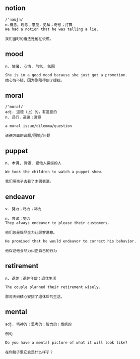 ## notion
```
/'nəʊʃn/
n.概念，观念；意见，见解；奇想；打算
We had a notion that he was telling a lie.

我们当时的看法是他在说谎。
```

## mood
```
n. 情绪, 心情, 气氛, 氛围

She is in a good mood because she just got a promotion.
她心情不错，因为刚刚得到了提拔。
```

## moral
```
/'mɒrəl/
adj. 道德（上）的，有道德的
n. 品行，道德；寓意

a moral issue/dilemma/question

道德方面的议题╱困境╱问题
```
## puppet
```
n. 木偶, 傀儡, 受他人操纵的人

We took the children to watch a puppet show.

我们带孩子去看了木偶表演。
```
## endeavor
```
v. 努力；尽力；竭力

n. 尝试；努力
They always endeavor to please their customers.

他们总是竭尽全力让顾客满意。

He promised that he would endeavor to correct his behavior.

他保证他会尽力纠正自己的行为
```
## retirement
```
n. 退休；退休年龄；退休生活

The couple planned their retirement wisely.

那对夫妇精心安排了退休后的生活。
```

## mental
```
adj. 精神的；思考的；智力的；发疯的

例句

Do you have a mental picture of what it will look like?

在你脑子里它会是什么样子？
```